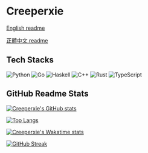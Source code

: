 # Creeperxie

[English readme](https://github.com/creeperxie/creeperxie/blob/master/README.md)

[正體中文 readme](https://github.com/creeperxie/creeperxie/blob/master/README.zh-tw.md)

## Tech Stacks

![Python](https://img.shields.io/badge/python-3670A0?style=for-the-badge&logo=python&logoColor=ffdd54)
![Go](https://img.shields.io/badge/go-%2300ADD8.svg?style=for-the-badge&logo=go&logoColor=white)
![Haskell](https://img.shields.io/badge/Haskell-5e5086?style=for-the-badge&logo=haskell&logoColor=white)
![C++](https://img.shields.io/badge/c++-%2300599C.svg?style=for-the-badge&logo=c%2B%2B&logoColor=white)
![Rust](https://img.shields.io/badge/rust-%23000000.svg?style=for-the-badge&logo=rust&logoColor=white)
![TypeScript](https://img.shields.io/badge/typescript-%23007ACC.svg?style=for-the-badge&logo=typescript&logoColor=white)

## GitHub Readme Stats

[![Creeperxie's GitHub stats](https://github-readme-stats-kappa-sepia-70.vercel.app/api?username=creeperxie&count_private=true&show_icons=true&theme=catppuccin_mocha)](https://github.com/anuraghazra/github-readme-stats)

[![Top Langs](https://github-readme-stats-kappa-sepia-70.vercel.app/api/top-langs/?username=creeperxie&theme=catppuccin_mocha&layout=compact)](https://github.com/anuraghazra/github-readme-stats)

[![Creeperxie's Wakatime stats](https://github-readme-stats-kappa-sepia-70.vercel.app/api/wakatime?username=creeperxie&api_domain=wakapi.dev&theme=catppuccin_mocha&layout=compact)](https://github.com/anuraghazra/github-readme-stats)

[![GitHub Streak](https://streak-stats.demolab.com?user=creeperxie&theme=catppuccin-mocha)](https://git.io/streak-stats)
